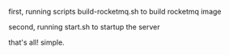 first, running scripts build-rocketmq.sh to build rocketmq image

second, running start.sh to startup the server

that's all! simple.
